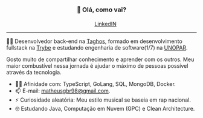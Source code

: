 <h3 align="center">👋 Olá, como vai? </h3>
<p align="center">
  <img src="https://cdn-icons-png.flaticon.com/512/174/174857.png" width=17px> <a href="https://www.linkedin.com/in/matheusgb/">LinkedIN</a>
</p>

---
🧑‍💻 Desenvolvedor back-end na <a href="https://www.linkedin.com/company/taghos-tecnologia/">Taghos</a>, formado em desenvolvimento fullstack na <a href="https://www.betrybe.com">Trybe</a> e estudando engenharia de software(1/7) na <a href="https://www.unopar.com.br/">UNOPAR</a>.

Gosto muito de compartilhar conhecimento e aprender com os outros. Meu maior combustível nessa jornada é ajudar o máximo de pessoas possível através da tecnologia.

- 🧑‍💻 Afinidade com: TypeScript, GoLang, SQL, MongoDB, Docker.
- 📫 E-mail: matheusgbr98@gmail.com.
- ⚡ Curiosidade aleatória: Meu estilo musical se baseia em rap nacional.
- 🤓 Estudando Java, Computação em Nuvem (GPC) e Clean Architecture.
